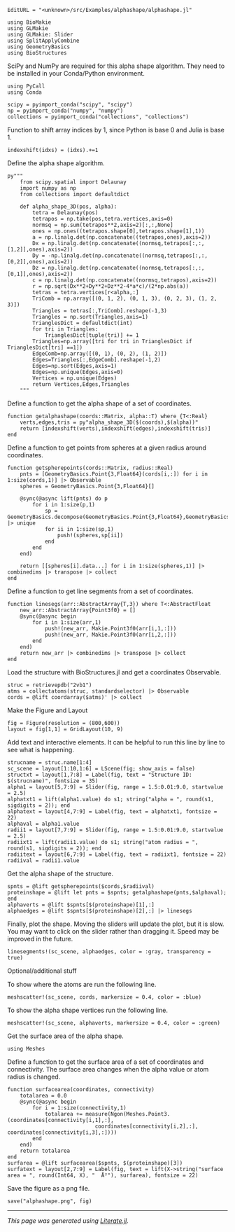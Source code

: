 ```@meta
EditURL = "<unknown>/src/Examples/alphashape/alphashape.jl"
```

````@example alphashape
using BioMakie
using GLMakie
using GLMakie: Slider
using SplitApplyCombine
using GeometryBasics
using BioStructures
````

SciPy and NumPy are required for this alpha shape algorithm. They need to be installed in your Conda/Python environment.

````@example alphashape
using PyCall
using Conda

scipy = pyimport_conda("scipy", "scipy")
np = pyimport_conda("numpy", "numpy")
collections = pyimport_conda("collections", "collections")
````

Function to shift array indices by 1, since Python is base 0 and Julia is base 1.

````@example alphashape
indexshift(idxs) = (idxs).+=1
````

Define the alpha shape algorithm.

````@example alphashape
py"""
    from scipy.spatial import Delaunay
    import numpy as np
    from collections import defaultdict

    def alpha_shape_3D(pos, alpha):
        tetra = Delaunay(pos)
        tetrapos = np.take(pos,tetra.vertices,axis=0)
        normsq = np.sum(tetrapos**2,axis=2)[:,:,None]
        ones = np.ones((tetrapos.shape[0],tetrapos.shape[1],1))
        a = np.linalg.det(np.concatenate((tetrapos,ones),axis=2))
        Dx = np.linalg.det(np.concatenate((normsq,tetrapos[:,:,[1,2]],ones),axis=2))
        Dy = -np.linalg.det(np.concatenate((normsq,tetrapos[:,:,[0,2]],ones),axis=2))
        Dz = np.linalg.det(np.concatenate((normsq,tetrapos[:,:,[0,1]],ones),axis=2))
        c = np.linalg.det(np.concatenate((normsq,tetrapos),axis=2))
        r = np.sqrt(Dx**2+Dy**2+Dz**2-4*a*c)/(2*np.abs(a))
        tetras = tetra.vertices[r<alpha,:]
        TriComb = np.array([(0, 1, 2), (0, 1, 3), (0, 2, 3), (1, 2, 3)])
        Triangles = tetras[:,TriComb].reshape(-1,3)
        Triangles = np.sort(Triangles,axis=1)
        TrianglesDict = defaultdict(int)
        for tri in Triangles:
            TrianglesDict[tuple(tri)] += 1
        Triangles=np.array([tri for tri in TrianglesDict if TrianglesDict[tri] ==1])
        EdgeComb=np.array([(0, 1), (0, 2), (1, 2)])
        Edges=Triangles[:,EdgeComb].reshape(-1,2)
        Edges=np.sort(Edges,axis=1)
        Edges=np.unique(Edges,axis=0)
        Vertices = np.unique(Edges)
        return Vertices,Edges,Triangles
    """
````

Define a function to get the alpha shape of a set of coordinates.

````@example alphashape
function getalphashape(coords::Matrix, alpha::T) where {T<:Real}
    verts,edges,tris = py"alpha_shape_3D($(coords),$(alpha))"
    return [indexshift(verts),indexshift(edges),indexshift(tris)]
end
````

Define a function to get points from spheres at a given radius around coordinates.

````@example alphashape
function getspherepoints(cords::Matrix, radius::Real)
	pnts = [GeometryBasics.Point{3,Float64}(cords[i,:]) for i in 1:size(cords,1)] |> Observable
	spheres = GeometryBasics.Point{3,Float64}[]

	@sync(@async lift(pnts) do p
		for i in 1:size(p,1)
			sp = GeometryBasics.decompose(GeometryBasics.Point{3,Float64},GeometryBasics.Sphere(p[i],radius),4) |> unique
			for ii in 1:size(sp,1)
				push!(spheres,sp[ii])
			end
		end
	end)

	return [[spheres[i].data...] for i in 1:size(spheres,1)] |> combinedims |> transpose |> collect
end
````

Define a function to get line segments from a set of coordinates.

````@example alphashape
function linesegs(arr::AbstractArray{T,3}) where T<:AbstractFloat
    new_arr::AbstractArray{Point3f0} = []
    @sync(@async begin
        for i in 1:size(arr,1)
            push!(new_arr, Makie.Point3f0(arr[i,1,:]))
            push!(new_arr, Makie.Point3f0(arr[i,2,:]))
        end
    end)
    return new_arr |> combinedims |> transpose |> collect
end
````

Load the structure with BioStructures.jl and get a coordinates Observable.

````@example alphashape
struc = retrievepdb("2vb1")
atms = collectatoms(struc, standardselector) |> Observable
cords = @lift coordarray($atms)' |> collect
````

Make the Figure and Layout

````@example alphashape
fig = Figure(resolution = (800,600))
layout = fig[1,1] = GridLayout(10, 9)
````

Add text and interactive elements. It can be helpful to run this line by line to see what is happening.

````@example alphashape
strucname = struc.name[1:4]
sc_scene = layout[1:10,1:6] = LScene(fig; show_axis = false)
structxt = layout[1,7:8] = Label(fig, text = "Structure ID:  $(strucname)", fontsize = 35)
alpha1 = layout[5,7:9] = Slider(fig, range = 1.5:0.01:9.0, startvalue = 2.5)
alphatxt1 = lift(alpha1.value) do s1; string("alpha = ", round(s1, sigdigits = 2)); end
alphatext = layout[4,7:9] = Label(fig, text = alphatxt1, fontsize = 22)
alphaval = alpha1.value
radii1 = layout[7,7:9] = Slider(fig, range = 1.5:0.01:9.0, startvalue = 2.5)
radiixt1 = lift(radii1.value) do s1; string("atom radius = ", round(s1, sigdigits = 2)); end
radiitext = layout[6,7:9] = Label(fig, text = radiixt1, fontsize = 22)
radiival = radii1.value
````

Get the alpha shape of the structure.

````@example alphashape
spnts = @lift getspherepoints($cords,$radiival)
proteinshape = @lift let pnts = $spnts; getalphashape(pnts,$alphaval); end
alphaverts = @lift $spnts[$(proteinshape)[1],:]
alphaedges = @lift $spnts[$(proteinshape)[2],:] |> linesegs
````

Finally, plot the shape. Moving the sliders will update the plot, but it is slow.
You may want to click on the slider rather than dragging it. Speed may be improved in the future.

````@example alphashape
linesegments!(sc_scene, alphaedges, color = :gray, transparency = true)
````

Optional/additional stuff

To show where the atoms are run the following line.

````@example alphashape
meshscatter!(sc_scene, cords, markersize = 0.4, color = :blue)
````

To show the alpha shape vertices run the following line.

````@example alphashape
meshscatter!(sc_scene, alphaverts, markersize = 0.4, color = :green)
````

Get the surface area of the alpha shape.

````@example alphashape
using Meshes
````

Define a function to get the surface area of a set of coordinates and connectivity.
The surface area changes when the alpha value or atom radius is changed.

````@example alphashape
function surfacearea(coordinates, connectivity)
    totalarea = 0.0
    @sync(@async begin
        for i = 1:size(connectivity,1)
            totalarea += measure(Ngon(Meshes.Point3.(coordinates[connectivity[i,1],:],
                            coordinates[connectivity[i,2],:], coordinates[connectivity[i,3],:])))
        end
    end)
    return totalarea
end
surfarea = @lift surfacearea($spnts, $(proteinshape)[3])
surfatext = layout[2,7:9] = Label(fig, text = lift(X->string("surface area = ", round(Int64, X), "  Å²"), surfarea), fontsize = 22)
````

Save the figure as a png file.

````@example alphashape
save("alphashape.png", fig)
````

---

*This page was generated using [Literate.jl](https://github.com/fredrikekre/Literate.jl).*

